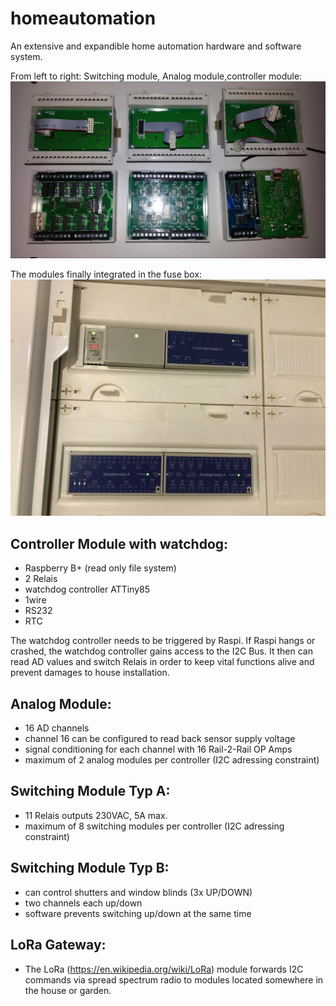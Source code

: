 # homeautomation
An extensive and expandible home automation hardware and software system.

From left to right: Switching module, Analog module,controller module:
![lt](https://github.com/tinytronix/homeautomation/blob/master/Photos/ModulesOpen.jpg)

The modules finally integrated in the fuse box:
![lt](https://github.com/tinytronix/homeautomation/blob/master/Photos/Schaltschrank.JPG)

## Controller Module with watchdog:
- Raspberry B+ (read only file system)
- 2 Relais
- watchdog controller ATTiny85
- 1wire
- RS232
- RTC

The watchdog controller needs to be triggered by Raspi. If Raspi hangs or crashed, the watchdog controller
gains access to the I2C Bus. It then can read AD values and switch Relais in order to keep vital functions
alive and prevent damages to house installation.

## Analog Module:
- 16 AD channels
- channel 16 can be configured to read back sensor supply voltage
- signal conditioning for each channel with 16 Rail-2-Rail OP Amps
- maximum of 2 analog modules per controller (I2C adressing constraint)

## Switching Module Typ A:
- 11 Relais outputs 230VAC, 5A max.
- maximum of 8 switching modules per controller (I2C adressing constraint) 

## Switching Module Typ B:
- can control shutters and window blinds (3x UP/DOWN)
- two channels each up/down
- software prevents switching up/down at the same time

## LoRa Gateway:
- The LoRa (https://en.wikipedia.org/wiki/LoRa) module forwards I2C commands via spread spectrum radio to modules located somewhere in the house or garden.

